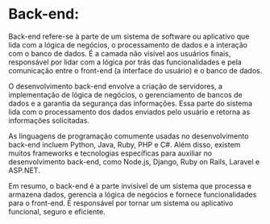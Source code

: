 # Back-end:
Back-end refere-se à parte de um sistema de software ou aplicativo que lida com a lógica de negócios, o processamento de dados e a interação com o banco de dados. É a camada não visível aos usuários finais, responsável por lidar com a lógica por trás das funcionalidades e pela comunicação entre o front-end (a interface do usuário) e o banco de dados.

O desenvolvimento back-end envolve a criação de servidores, a implementação de lógica de negócios, o gerenciamento de bancos de dados e a garantia da segurança das informações. Essa parte do sistema lida com o processamento dos dados enviados pelo usuário e retorna as informações solicitadas.

As linguagens de programação comumente usadas no desenvolvimento back-end incluem Python, Java, Ruby, PHP e C#. Além disso, existem muitos frameworks e tecnologias específicas para auxiliar no desenvolvimento back-end, como Node.js, Django, Ruby on Rails, Laravel e ASP.NET.

Em resumo, o back-end é a parte invisível de um sistema que processa e armazena dados, gerencia a lógica de negócios e fornece funcionalidades para o front-end. É responsável por tornar um sistema ou aplicativo funcional, seguro e eficiente.
